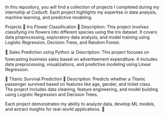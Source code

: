In this repository, you will find a collection of projects I completed during my internship at Codsoft. Each project highlights my expertise in data analysis, machine learning, and predictive modeling.

Projects 🔹 Iris Flower Classification 🌸 Description: This project involves classifying iris flowers into different species using the Iris dataset. It covers data preprocessing, exploratory data analysis, and model training using Logistic Regression, Decision Trees, and Random Forest.

🔹 Sales Prediction using Python 📊 Description: This project focuses on forecasting business sales based on advertisement expenditure. It includes data preprocessing, visualizations, and predictive modeling using Linear Regression.

🔹 Titanic Survival Prediction 🚢 Description: Predicts whether a Titanic passenger survived based on features like age, gender, and ticket class. The project includes data cleaning, feature engineering, and model building using Logistic Regression and Decision Trees.

Each project demonstrates my ability to analyze data, develop ML models, and extract insights for real-world applications. 🚀
